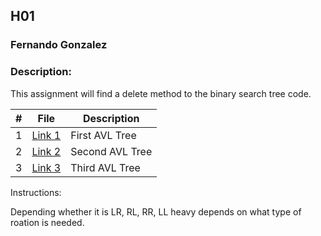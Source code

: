 ## H01
### Fernando Gonzalez
### Description: 

This assignment will find a delete method to the binary search tree code.

|  #  |  File  |  Description  |
| :---: | ---------------- | -------------------------------------------------- |
|  1  |  [Link 1](./AVL1.md)  | First AVL Tree |
|  2  |  [Link 2](./AVL2.md)  | Second AVL Tree |
|  3  |  [Link 3](./AVL3.md)  | Third AVL Tree  |

Instructions:

Depending whether it is LR, RL, RR, LL heavy depends on what type of roation is needed.
